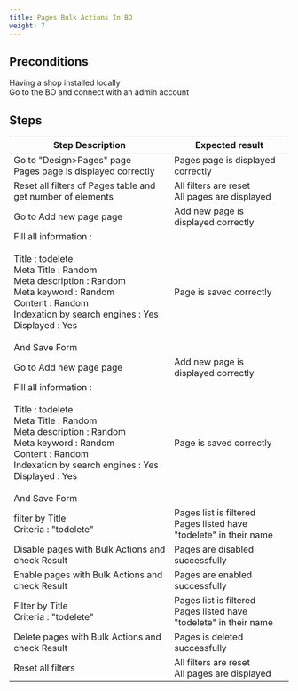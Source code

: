 ```yaml
---
title: Pages Bulk Actions In BO
weight: 7
---
```


## Preconditions

Having a shop installed locally\
Go to the BO and connect with an admin account
## Steps
| Step Description | Expected result |
| ----- | ----- |
| Go to "Design>Pages" page<br>Pages page is displayed correctly | Pages page is displayed correctly |
| Reset all filters of Pages table and get number of elements | All filters are reset<br>All pages are displayed |
| Go to Add new page page | Add new page is displayed correctly |
| Fill all information :<br><br>Title : todelete<br>Meta Title : Random<br>Meta description : Random<br>Meta keyword : Random<br>Content : Random<br>Indexation by search engines : Yes<br>Displayed : Yes<br><br>And Save Form | Page is saved correctly |
| Go to Add new page page | Add new page is displayed correctly |
| Fill all information :<br><br>Title : todelete<br>Meta Title : Random<br>Meta description : Random<br>Meta keyword : Random<br>Content : Random<br>Indexation by search engines : Yes<br>Displayed : Yes<br><br>And Save Form | Page is saved correctly |
| filter by Title<br>Criteria : "todelete" | Pages list is filtered<br>Pages listed have "todelete" in their name |
| Disable pages with Bulk Actions and check Result | Pages are disabled successfully |
| Enable pages with Bulk Actions and check Result | Pages are enabled successfully |
| Filter by Title<br>Criteria : "todelete" | Pages list is filtered<br>Pages listed have "todelete" in their name |
| Delete pages with Bulk Actions and check Result | Pages is deleted successfully |
| Reset all filters | All filters are reset<br>All pages are displayed |
